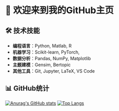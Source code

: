 # 👋 欢迎来到我的GitHub主页

## 🛠️ 技术技能
- **编程语言**：Python, Matlab, R
- **机器学习**：Scikit-learn, PyTorch, 
- **数据分析**：Pandas, NumPy, Matplotlib
- **主题建模**：Gensim, Bertopic
- **其他工具**：Git, Jupyter, LaTeX, VS Code

## 📊 GitHub统计
[![Anurag's GitHub stats](https://github-readme-stats.vercel.app/api?username=Decade-rider)](https://github.com/Decade-rider/github-readme-stats)
[![Top Langs](https://github-readme-stats.vercel.app/api/top-langs/?username=Decade-rider&layout=compact)](https://github.com/Decade-rider/github-readme-stats)
